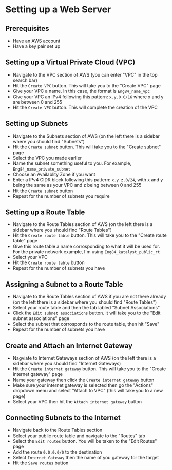 # Setting up a Web Server
## Prerequisites
- Have an AWS account
- Have a key pair set up

## Setting up a Virtual Private Cloud (VPC)
- Navigate to the VPC section of AWS (you can enter "VPC" in the top search bar)
- Hit the `Create VPC` button. This will take you to the "Create VPC" page
- Give your VPC a name. In this case, the format is `Eng84_name_vpc`
- Give your VPC an IPv4 following this pattern: `x.y.0.0/16` where x and y are between 0 and 255
- Hit the `Create VPC` button. This will complete the creation of the VPC

## Setting up Subnets
- Navigate to the Subnets section of AWS (on the left there is a sidebar where you should find "Subnets")
- Hit the `Create subnet` button. This will take you to the "Create subnet" page
- Select the VPC you made earlier
- Name the subnet something useful to you. For example, `Eng84_name_private_subnet`
- Choose an Availablity Zone if you want
- Enter a IPv4 CIDR block following this pattern: `x.y.z.0/24`, with x and y being the same as your VPC and z being between 0 and 255
- Hit the `Create subnet` button
- Repeat for the number of subnets you require

## Setting up a Route Table
- Navigate to the Route Tables section of AWS (on the left there is a sidebar where you should find "Route Tables")
- Hit the `Create route table` button. This will take you to the "Create route table" page
- Give this route table a name corrosponding to what it will be used for. For the private network example, I'm using `Eng84_katalyst_public_rt`
- Select your VPC
- Hit the `Create route table` button
- Repeat for the number of subnets you have

## Assigning a Subnet to a Route Table
- Navigate to the Route Tables section of AWS if you are not there already (on the left there is a sidebar where you should find "Route Tables")
- Select your route table and then the tab labled "Subnet Associations"
- Click the `Edit subnet associations` button. It will take you to the "Edit subnet associations" page
- Select the subnet that corrosponds to the route table, then hit "Save"
- Repeat for the number of subnets you have

## Create and Attach an Internet Gateway
- Nagviate to Internet Gateways section of AWS (on the left there is a sidebar where you should find "Internet Gateways)
- Hit the `Create internet gateway` button. This will take you to the "Create internet gateway" page
- Name your gateway then click the `Create internet gateway` button
- Make sure your internet gateway is selected then go the "Actions" dropdown menu and select "Attach to VPC" (this will take you to a new page)
- Select your VPC then hit the `Attach internet gateway` button

## Connecting Subnets to the Internet
- Navigate back to the Route Tables section
- Select your public route table and navigate to the "Routes" tab
- Select the `Edit routes` button. You will be taken to the "Edit Routes" page
- Add the route `0.0.0.0/0` to the destination
- Select `Internet Gateway` then the name of you gateway for the target
- Hit the `Save routes` button
